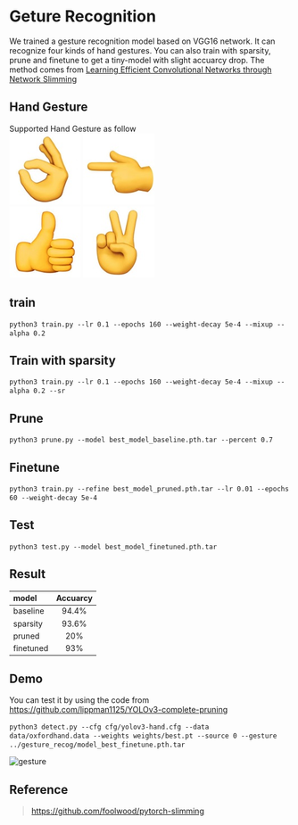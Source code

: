 # Geture Recognition
We trained a gesture recognition model based on VGG16 network. It can recognize four kinds of 
hand gestures. You can also train with sparsity, prune and finetune to get a tiny-model with slight accuarcy drop. 
The method comes from [Learning Efficient Convolutional Networks through Network Slimming](https://arxiv.org/abs/1708.06519)
## Hand Gesture
Supported Hand Gesture as follow  
![ok](data/ok.jpg) ![gun](data/gun.jpg)   
![thumbsup](data/thumbsup.jpg) ![victory](data/victory.jpg)

## train
```
python3 train.py --lr 0.1 --epochs 160 --weight-decay 5e-4 --mixup --alpha 0.2 
```

## Train with sparsity
```
python3 train.py --lr 0.1 --epochs 160 --weight-decay 5e-4 --mixup --alpha 0.2 --sr 
```

## Prune
```
python3 prune.py --model best_model_baseline.pth.tar --percent 0.7
```

## Finetune
```
python3 train.py --refine best_model_pruned.pth.tar --lr 0.01 --epochs 60 --weight-decay 5e-4
```
## Test
```
python3 test.py --model best_model_finetuned.pth.tar
```
## Result
|model|Accuarcy|  
|:----|:----:|  
|baseline|94.4%|  
|sparsity|93.6%|  
|pruned|20%|  
|finetuned|93%|

## Demo
You can test it by using the code from https://github.com/lippman1125/YOLOv3-complete-pruning
```
python3 detect.py --cfg cfg/yolov3-hand.cfg --data data/oxfordhand.data --weights weights/best.pt --source 0 --gesture ../gesture_recog/model_best_finetune.pth.tar 
```    
![gesture](data/gesture.gif) 

## Reference
>https://github.com/foolwood/pytorch-slimming
  


